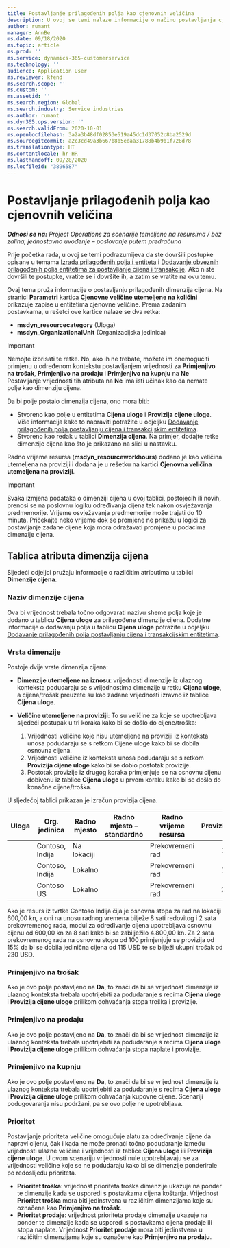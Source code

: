 ```yaml
---
title: Postavljanje prilagođenih polja kao cjenovnih veličina
description: U ovoj se temi nalaze informacije o načinu postavljanja cjenovnih veličina s pomoću prilagođenih polja.
author: rumant
manager: AnnBe
ms.date: 09/18/2020
ms.topic: article
ms.prod: ''
ms.service: dynamics-365-customerservice
ms.technology: ''
audience: Application User
ms.reviewer: kfend
ms.search.scope: ''
ms.custom: ''
ms.assetid: ''
ms.search.region: Global
ms.search.industry: Service industries
ms.author: rumant
ms.dyn365.ops.version: ''
ms.search.validFrom: 2020-10-01
ms.openlocfilehash: 3a2a3b48df02853e519a45dc1d37052c8ba2529d
ms.sourcegitcommit: a2c3cd49a3b667b8b5edaa31788b4b9b1f728d78
ms.translationtype: HT
ms.contentlocale: hr-HR
ms.lasthandoff: 09/28/2020
ms.locfileid: "3896587"
---
```

# <a name="set-up-custom-fields-as-pricing-dimensions"></a>Postavljanje prilagođenih polja kao cjenovnih veličina

_**Odnosi se na:** Project Operations za scenarije temeljene na resursima / bez zaliha, jednostavno uvođenje – poslovanje putem predračuna_

Prije početka rada, u ovoj se temi podrazumijeva da ste dovršili postupke opisane u temama [Izrada prilagođenih polja i entiteta](create-custom-fields-entities-pricing-dimensions.md) i [Dodavanje obveznih prilagođenih polja entitetima za postavljanje cijena i transakcije](add-custom-fields-price-setup-transactional-entities.md). Ako niste dovršili te postupke, vratite se i dovršite ih, a zatim se vratite na ovu temu. 

Ovaj tema pruža informacije o postavljanju prilagođenih dimenzija cijena. Na stranici **Parametri** kartica **Cjenovne veličine utemeljene na količini** prikazuje zapise u entitetima cjenovne veličine. Prema zadanim postavkama, u rešetci ove kartice nalaze se dva retka:

- **msdyn_resourcecategory** (Uloga)
- **msdyn_OrganizationalUnit** (Organizacijska jedinica)

> [!IMPORTANT]
> Nemojte izbrisati te retke. No, ako ih ne trebate, možete im onemogućiti primjenu u određenom kontekstu postavljanjem vrijednosti za **Primjenjivo na trošak**, **Primjenjivo na prodaju** i **Primjenjivo na kupnju** na **Ne** Postavljanje vrijednosti tih atributa na **Ne** ima isti učinak kao da nemate polje kao dimenziju cijena.

Da bi polje postalo dimenzija cijena, ono mora biti:

- Stvoreno kao polje u entitetima **Cijena uloge** i **Provizija cijene uloge**. Više informacija kako to napraviti potražite u odjeljku [Dodavanje prilagođenih polja postavljanju cijena i transakcijskim entitetima](add-custom-fields-price-setup-transactional-entities.md).
- Stvoreno kao redak u tablici **Dimenzija cijena**. Na primjer, dodajte retke dimenzije cijena kao što je prikazano na slici u nastavku. 

Radno vrijeme resursa (**msdyn_resourceworkhours**) dodano je kao veličina utemeljena na proviziji i dodana je u rešetku na kartici **Cjenovna veličina utemeljena na proviziji**.

> [!IMPORTANT]
> Svaka izmjena podataka o dimenziji cijena u ovoj tablici, postojećih ili novih, prenosi se na poslovnu logiku određivanja cijena tek nakon osvježavanja predmemorije. Vrijeme osvježavanja predmemorije može trajati do 10 minuta. Pričekajte neko vrijeme dok se promjene ne prikažu u logici za postavljanje zadane cijene koja mora odražavati promjene u podacima dimenzije cijena.


## <a name="attributes-of-the-pricing-dimensions-table"></a>Tablica atributa dimenzija cijena
Sljedeći odjeljci pružaju informacije o različitim atributima u tablici **Dimenzije cijena**.

### <a name="pricing-dimension-name"></a>Naziv dimenzije cijena
Ova bi vrijednost trebala točno odgovarati nazivu sheme polja koje je dodano u tablicu **Cijena uloge** za prilagođene dimenzije cijena. Dodatne informacije o dodavanju polja u tablicu **Cijena uloge** potražite u odjeljku [Dodavanje prilagođenih polja postavljanju cijena i transakcijskim entitetima](add-custom-fields-price-setup-transactional-entities.md).

### <a name="type-of-dimension"></a>Vrsta dimenzije
Postoje dvije vrste dimenzija cijena:
  
  - **Dimenzije utemeljene na iznosu**: vrijednosti dimenzije iz ulaznog konteksta podudaraju se s vrijednostima dimenzije u retku **Cijena uloge**, a cijena/trošak preuzete su kao zadane vrijednosti izravno iz tablice **Cijena uloge**.
  - **Veličine utemeljene na proviziji**: To su veličine za koje se upotrebljava sljedeći postupak u tri koraka kako bi se došlo do cijene/troška:
 
    1. Vrijednosti veličine koje nisu utemeljene na proviziji iz konteksta unosa podudaraju se s retkom Cijene uloge kako bi se dobila osnovna cijena.
    2. Vrijednosti veličine iz konteksta unosa podudaraju se s retkom **Provizija cijene uloge** kako bi se dobio postotak provizije.
    3. Postotak provizije iz drugog koraka primjenjuje se na osnovnu cijenu dobivenu iz tablice **Cijena uloge** u prvom koraku kako bi se došlo do konačne cijene/troška.
   
   U sljedećoj tablici prikazan je izračun provizija cijena.
  
| Uloga        | Org. jedinica    |Radno mjesto      |Radno mjesto – standardno      |Radno vrijeme resursa      |  Provizija|
| ------------|-------------|-------------------|--------------------|-------------------------|--------:|
|             | Contoso, Indija|Na lokaciji            |                    |Prekovremeni rad                 |15     |
|             | Contoso, Indija|Lokalno             |                    |Prekovremeni rad                 |10     |
|             | Contoso US   |Lokalno             |                    |Prekovremeni rad                 |20     |


Ako je resurs iz tvrtke Contoso Indija čija je osnovna stopa za rad na lokaciji 600,00 kn, a oni na unosu radnog vremena bilježe 8 sati redovitog i 2 sata prekovremenog rada, modul za određivanje cijena upotrebljava osnovnu cijenu od 600,00 kn za 8 sati kako bi se zabilježilo 4.800,00 kn. Za 2 sata prekovremenog rada na osnovnu stopu od 100 primjenjuje se provizija od 15% da bi se dobila jedinična cijena od 115 USD te se bilježi ukupni trošak od 230 USD.

### <a name="applicable-to-cost"></a>Primjenjivo na trošak 
Ako je ovo polje postavljeno na **Da**, to znači da bi se vrijednost dimenzije iz ulaznog konteksta trebala upotrijebiti za podudaranje s recima **Cijena uloge** i **Provizija cijene uloge** prilikom dohvaćanja stopa troška i provizije.

### <a name="applicable-to-sales"></a>Primjenjivo na prodaju
Ako je ovo polje postavljeno na **Da**, to znači da bi se vrijednost dimenzije iz ulaznog konteksta trebala upotrijebiti za podudaranje s recima **Cijena uloge** i **Provizija cijene uloge** prilikom dohvaćanja stopa naplate i provizije.

### <a name="applicable-to-purchase"></a>Primjenjivo na kupnju
Ako je ovo polje postavljeno na **Da**, to znači da bi se vrijednost dimenzije iz ulaznog konteksta trebala upotrijebiti za podudaranje s recima **Cijena uloge** i **Provizija cijene uloge** prilikom dohvaćanja kupovne cijene. Scenariji podugovaranja nisu podržani, pa se ovo polje ne upotrebljava. 

### <a name="priority"></a>Prioritet
Postavljanje prioriteta veličine omogućuje alatu za određivanje cijene da napravi cijenu, čak i kada ne može pronaći točno podudaranje između vrijednosti ulazne veličine i vrijednosti iz tablice **Cijena uloge** ili **Provizija cijene uloge**. U ovom scenariju vrijednosti nule upotrebljavaju se za vrijednosti veličine koje se ne podudaraju kako bi se dimenzije ponderirale po redoslijedu prioriteta.

- **Prioritet troška**: vrijednost prioriteta troška dimenzije ukazuje na ponder te dimenzije kada se usporedi s postavkama cijena koštanja. Vrijednost **Prioritet troška** mora biti jedinstvena u različitim dimenzijama koje su označene kao **Primjenjivo na trošak**.
- **Prioritet prodaje**: vrijednost prioriteta prodaje dimenzije ukazuje na ponder te dimenzije kada se usporedi s postavkama cijena prodaje ili stopa naplate. Vrijednost **Prioritet prodaje** mora biti jedinstvena u različitim dimenzijama koje su označene kao **Primjenjivo na prodaju**.

